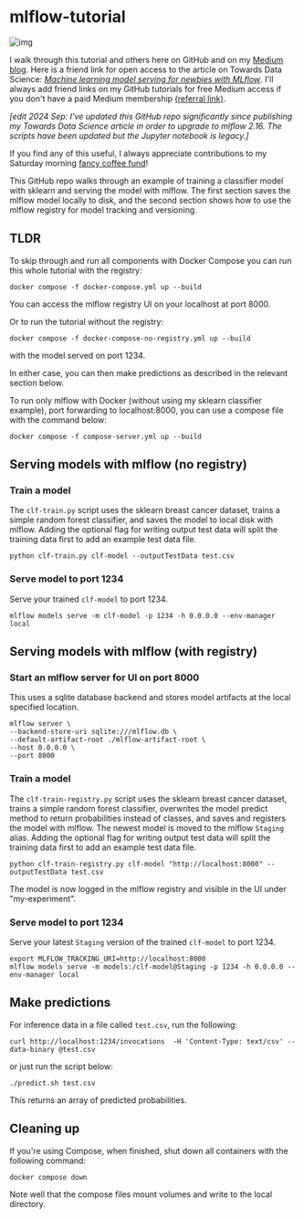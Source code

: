 # mlflow-tutorial

![img](assets/cartoon-serve-api.png)

I walk through this tutorial and others here on GitHub and on my [Medium blog](https://maria-patterson.medium.com/).  Here is a friend link for open access to the article on Towards Data Science: [*Machine learning model serving for newbies with MLflow*](https://towardsdatascience.com/machine-learning-model-serving-for-newbies-with-mlflow-76f9f0ac3cb2?sk=3fabd570be956c5830591f9ac0fa7991).  I'll always add friend links on my GitHub tutorials for free Medium access if you don't have a paid Medium membership [(referral link)](https://maria-patterson.medium.com/membership).  

*[edit 2024 Sep: I've updated this GitHub repo significantly since publishing my Towards Data Science article in order to upgrade to mlflow 2.16. The scripts have been updated but the Jupyter notebook is legacy.]*

If you find any of this useful, I always appreciate contributions to my Saturday morning [fancy coffee fund](https://github.com/sponsors/mtpatter)!

This GitHub repo walks through an example of training a classifier model
with sklearn and serving the model with mlflow.
The first section saves the mlflow model locally to disk, and the second
section shows how to use the mlflow registry for model tracking and versioning.

## TLDR

To skip through and run all components with Docker Compose you can run
this whole tutorial with the registry:

```
docker compose -f docker-compose.yml up --build
```

You can access the mlflow registry UI on your localhost at port 8000.

Or to run the tutorial without the registry:

```
docker compose -f docker-compose-no-registry.yml up --build
```

with the model served on port 1234.

In either case, you can then make predictions as described in the relevant section below.

To run only mlflow with Docker (without using my sklearn classifier example), port forwarding to localhost:8000,
you can use a compose file with the command below:

```
docker compose -f compose-server.yml up --build
```

## Serving models with mlflow (no registry)

### Train a model

The `clf-train.py` script uses the sklearn breast cancer dataset, trains a
simple random forest classifier, and saves the model to local disk with mlflow.
Adding the optional flag for writing output test data will split
the training data first to add an example test data file.

```
python clf-train.py clf-model --outputTestData test.csv
```

### Serve model to port 1234

Serve your trained `clf-model` to port 1234.

```
mlflow models serve -m clf-model -p 1234 -h 0.0.0.0 --env-manager local
```

## Serving models with mlflow (with registry)

### Start an mlflow server for UI on port 8000

This uses a sqlite database backend and stores model artifacts
at the local specified location.

```
mlflow server \
--backend-store-uri sqlite:///mlflow.db \
--default-artifact-root ./mlflow-artifact-root \
--host 0.0.0.0 \
--port 8000
```

### Train a model

The `clf-train-registry.py` script uses the sklearn breast cancer dataset, trains a
simple random forest classifier, overwrites the model predict method to return
probabilities instead of classes, and saves and registers the model with mlflow.
The newest model is moved to the mlflow `Staging` alias.
Adding the optional flag for writing output test data will split
the training data first to add an example test data file.

```
python clf-train-registry.py clf-model "http://localhost:8000" --outputTestData test.csv
```

The model is now logged in the mlflow registry and visible in the UI under "my-experiment".

### Serve model to port 1234

Serve your latest `Staging` version of the trained `clf-model` to port 1234.

```
export MLFLOW_TRACKING_URI=http://localhost:8000
mlflow models serve -m models:/clf-model@Staging -p 1234 -h 0.0.0.0 --env-manager local
```

## Make predictions

For inference data in a file called `test.csv`, run the following:

```
curl http://localhost:1234/invocations  -H 'Content-Type: text/csv' --data-binary @test.csv
```

or just run the script below:

```
./predict.sh test.csv
```

This returns an array of predicted probabilities.

## Cleaning up

If you're using Compose, when finished, shut down all containers with the following command:

```
docker compose down
```

Note well that the compose files mount volumes and write to the local directory.
